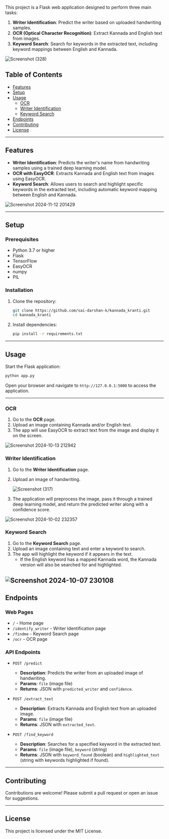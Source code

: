 
This project is a Flask web application designed to perform three main tasks:
1. **Writer Identification**: Predict the writer based on uploaded handwriting samples.
2. **OCR (Optical Character Recognition)**: Extract Kannada and English text from images.
3. **Keyword Search**: Search for keywords in the extracted text, including keyword mappings between English and Kannada.

![Screenshot (328)](https://github.com/user-attachments/assets/df3ef5e0-042e-4911-a2ae-cb7341bb95e7)

## Table of Contents
- [Features](#features)
- [Setup](#setup)
- [Usage](#usage)
  - [OCR](#ocr)
  - [Writer Identification](#writer-identification)
  - [Keyword Search](#keyword-search)
- [Endpoints](#endpoints)
- [Contributing](#contributing)
- [License](#license)

---

## Features

- **Writer Identification**: Predicts the writer's name from handwriting samples using a trained deep learning model.
- **OCR with EasyOCR**: Extracts Kannada and English text from images using EasyOCR.
- **Keyword Search**: Allows users to search and highlight specific keywords in the extracted text, including automatic keyword mapping between English and Kannada.

![Screenshot 2024-11-12 201429](https://github.com/user-attachments/assets/adb693d3-cbfd-4657-b703-c68589ea5060)

---

## Setup

### Prerequisites

- Python 3.7 or higher
- Flask
- TensorFlow
- EasyOCR
- numpy
- PIL

### Installation

1. Clone the repository:
   ```bash
   git clone https://github.com/sai-darshan-k/kannada_kranti.git
   cd kannada_kranti
   ```

2. Install dependencies:
   ```bash
   pip install -r requirements.txt
   ```

---

## Usage

Start the Flask application:

```bash
python app.py
```

Open your browser and navigate to `http://127.0.0.1:5000` to access the application.

---

### OCR

1. Go to the **OCR** page.
2. Upload an image containing Kannada and/or English text.
3. The app will use EasyOCR to extract text from the image and display it on the screen.
   
![Screenshot 2024-10-13 212942](https://github.com/user-attachments/assets/750c1a29-532a-4504-88cc-f2e1bacd20b0)

### Writer Identification

1. Go to the **Writer Identification** page.
2. Upload an image of handwriting.

   ![Screenshot (317)](https://github.com/user-attachments/assets/0ac24cc0-939f-4656-b419-726229dd2b4e)
   
3. The application will preprocess the image, pass it through a trained deep learning model, and return the predicted writer along with a confidence score.
   
![Screenshot 2024-10-02 232357](https://github.com/user-attachments/assets/fe98a236-7869-48cb-bdb5-289c948b6d8d)

### Keyword Search

1. Go to the **Keyword Search** page.
2. Upload an image containing text and enter a keyword to search.
3. The app will highlight the keyword if it appears in the text.
   - If the English keyword has a mapped Kannada word, the Kannada version will also be searched for and highlighted.

![Screenshot 2024-10-07 230108](https://github.com/user-attachments/assets/b5cc2957-61cc-4463-b03b-b3f9668d0a84)
---



## Endpoints

### Web Pages
- `/` - Home page
- `/identify_writer` - Writer Identification page
- `/findme` - Keyword Search page
- `/ocr` - OCR page

### API Endpoints

- `POST /predict`
   - **Description**: Predicts the writer from an uploaded image of handwriting.
   - **Params**: `file` (image file)
   - **Returns**: JSON with `predicted_writer` and `confidence`.

- `POST /extract_text`
   - **Description**: Extracts Kannada and English text from an uploaded image.
   - **Params**: `file` (image file)
   - **Returns**: JSON with `extracted_text`.

- `POST /find_keyword`
   - **Description**: Searches for a specified keyword in the extracted text.
   - **Params**: `file` (image file), `keyword` (string)
   - **Returns**: JSON with `keyword_found` (boolean) and `highlighted_text` (string with keywords highlighted if found).

---

## Contributing

Contributions are welcome! Please submit a pull request or open an issue for suggestions.

---

## License

This project is licensed under the MIT License.

